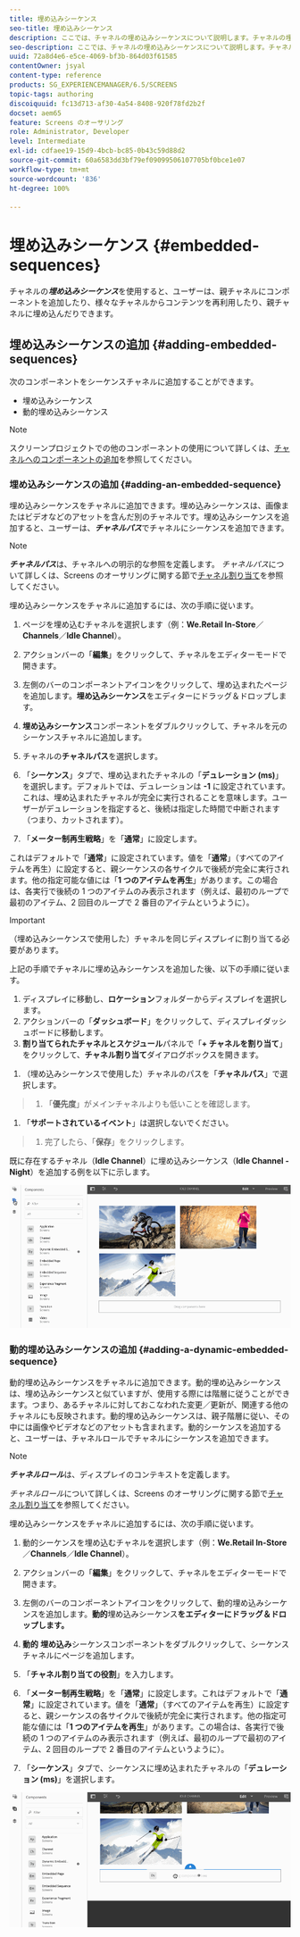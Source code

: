 ```yaml
---
title: 埋め込みシーケンス
seo-title: 埋め込みシーケンス
description: ここでは、チャネルの埋め込みシーケンスについて説明します。チャネルの埋め込みシーケンスを使用すると、ユーザーは、親チャネルにコンポーネントを追加したり、様々なチャネルからコンテンツを再利用したり、親チャネルに埋め込んだりできます。
seo-description: ここでは、チャネルの埋め込みシーケンスについて説明します。チャネルの埋め込みシーケンスを使用すると、ユーザーは、親チャネルにコンポーネントを追加したり、様々なチャネルからコンテンツを再利用したり、親チャネルに埋め込んだりできます。
uuid: 72a8d4e6-e5ce-4069-bf3b-864d03f61585
contentOwner: jsyal
content-type: reference
products: SG_EXPERIENCEMANAGER/6.5/SCREENS
topic-tags: authoring
discoiquuid: fc13d713-af30-4a54-8408-920f78fd2b2f
docset: aem65
feature: Screens のオーサリング
role: Administrator, Developer
level: Intermediate
exl-id: cdfaee19-15d9-4bcb-bc85-0b43c59d88d2
source-git-commit: 60a6583dd3bf79ef09099506107705bf0bce1e07
workflow-type: tm+mt
source-wordcount: '836'
ht-degree: 100%

---
```


# 埋め込みシーケンス {#embedded-sequences}

チャネルの&#x200B;***埋め込みシーケンス***&#x200B;を使用すると、ユーザーは、親チャネルにコンポーネントを追加したり、様々なチャネルからコンテンツを再利用したり、親チャネルに埋め込んだりできます。

## 埋め込みシーケンスの追加 {#adding-embedded-sequences}

次のコンポーネントをシーケンスチャネルに追加することができます。

* 埋め込みシーケンス
* 動的埋め込みシーケンス

>[!NOTE]
>
>スクリーンプロジェクトでの他のコンポーネントの使用について詳しくは、[チャネルへのコンポーネントの追加](adding-components-to-a-channel.md)を参照してください。

### 埋め込みシーケンスの追加  {#adding-an-embedded-sequence}

埋め込みシーケンスをチャネルに追加できます。埋め込みシーケンスは、画像またはビデオなどのアセットを含んだ別のチャネルです。埋め込みシーケンスを追加すると、ユーザーは、***チャネルパス***&#x200B;でチャネルにシーケンスを追加できます。

>[!NOTE]
>***チャネルパス***は、チャネルへの明示的な参照を定義します。
>*チャネルパス*&#x200B;について詳しくは、Screens のオーサリングに関する節で[チャネル割り当て](channel-assignment.md)を参照してください。

埋め込みシーケンスをチャネルに追加するには、次の手順に従います。

1. ページを埋め込むチャネルを選択します（例：**We.Retail In-Store**／**Channels**／**Idle Channel**）。

1. アクションバーの「**編集**」をクリックして、チャネルをエディターモードで開きます。
1. 左側のバーのコンポーネントアイコンをクリックして、埋め込まれたページを追加します。**埋め込みシーケンス**&#x200B;をエディターにドラッグ＆ドロップします。
1. **埋め込みシーケンス**&#x200B;コンポーネントをダブルクリックして、チャネルを元のシーケンスチャネルに追加します。
1. チャネルの&#x200B;**チャネルパス**&#x200B;を選択します。
1. 「**シーケンス**」タブで、埋め込まれたチャネルの「**デュレーション (ms)**」を選択します。デフォルトでは、デュレーションは **-1** に設定されています。これは、埋め込まれたチャネルが完全に実行されることを意味します。ユーザーがデュレーションを指定すると、後続は指定した時間で中断されます（つまり、カットされます）。

1. 「**メーター制再生戦略**」を「**通常**」に設定します。

これはデフォルトで「**通常**」に設定されています。値を「**通常**」（すべてのアイテムを再生）に設定すると、親シーケンスの各サイクルで後続が完全に実行されます。他の指定可能な値には「**1 つのアイテムを再生**」があります。この場合は、各実行で後続の 1 つのアイテムのみ表示されます（例えば、最初のループで最初のアイテム、2 回目のループで 2 番目のアイテムというように）。

>[!IMPORTANT]
>
>（埋め込みシーケンスで使用した）チャネルを同じディスプレイに割り当てる必要があります。
>
>上記の手順でチャネルに埋め込みシーケンスを追加した後、以下の手順に従います。
>
>1. ディスプレイに移動し、**ロケーション**&#x200B;フォルダーからディスプレイを選択します。
>1. アクションバーの「**ダッシュボード**」をクリックして、ディスプレイダッシュボードに移動します。
>1. **割り当てられたチャネルとスケジュール**&#x200B;パネルで「**+ チャネルを割り当て**」をクリックして、**チャネル割り当て**&#x200B;ダイアログボックスを開きます。

   >
   >
1. （埋め込みシーケンスで使用した）チャネルのパスを「**チャネルパス**」で選択します。
>1. 「**優先度**」がメインチャネルよりも低いことを確認します。

   >
   >
1. 「**サポートされているイベント**」は選択しないでください。
>1. 完了したら、「**保存**」をクリックします。

>



既に存在するチャネル（**Idle Channel**）に埋め込みシーケンス（**Idle Channel - Night**）を追加する例を以下に示します。

![new2](assets/new2.gif)

### 動的埋め込みシーケンスの追加 {#adding-a-dynamic-embedded-sequence}

動的埋め込みシーケンスをチャネルに追加できます。動的埋め込みシーケンスは、埋め込みシーケンスと似ていますが、使用する際には階層に従うことができます。つまり、あるチャネルに対しておこなわれた変更／更新が、関連する他のチャネルにも反映されます。動的埋め込みシーケンスは、親子階層に従い、その中には画像やビデオなどのアセットも含まれます。動的シーケンスを追加すると、ユーザーは、チャネルロールでチャネルにシーケンスを追加できます。

>[!NOTE]
>
>***チャネルロール***&#x200B;は、ディスプレイのコンテキストを定義します。
>
>*チャネルロール*&#x200B;について詳しくは、Screens のオーサリングに関する節で[チャネル割り当て](channel-assignment.md)を参照してください。

埋め込みシーケンスをチャネルに追加するには、次の手順に従います。

1. 動的シーケンスを埋め込むチャネルを選択します（例：**We.Retail In-Store**／**Channels**／**Idle Channel**）。

1. アクションバーの「**編集**」をクリックして、チャネルをエディターモードで開きます。
1. 左側のバーのコンポーネントアイコンをクリックして、動的埋め込みシーケンスを追加します。**動的**&#x200B;埋め込みシーケンス&#x200B;**をエディターにドラッグ＆ドロップします。**

1. **動的** **埋め込み**&#x200B;シーケンスコンポーネントをダブルクリックして、シーケンスチャネルにページを追加します。

1. 「**チャネル割り当ての役割**」を入力します。
1. 「**メーター制再生戦略**」を「**通常**」に設定します。これはデフォルトで「**通常**」に設定されています。値を「**通常**」（すべてのアイテムを再生）に設定すると、親シーケンスの各サイクルで後続が完全に実行されます。他の指定可能な値には「**1 つのアイテムを再生**」があります。この場合は、各実行で後続の 1 つのアイテムのみ表示されます（例えば、最初のループで最初のアイテム、2 回目のループで 2 番目のアイテムというように）。

1. 「**シーケンス**」タブで、シーケンスに埋め込まれたチャネルの「**デュレーション (ms)**」を選択します。

![latest](assets/latest.gif)
